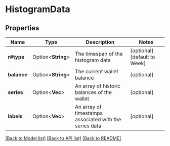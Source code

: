 # HistogramData

## Properties

Name | Type | Description | Notes
------------ | ------------- | ------------- | -------------
**r#type** | Option<**String**> | The timespan of the histogram data | [optional][default to Week]
**balance** | Option<**String**> | The current wallet balance | [optional]
**series** | Option<**Vec<String>**> | An array of historic balances of the wallet | [optional]
**labels** | Option<**Vec<i32>**> | An array of timestamps associated with the series data | [optional]

[[Back to Model list]](../README.md#documentation-for-models) [[Back to API list]](../README.md#documentation-for-api-endpoints) [[Back to README]](../README.md)


